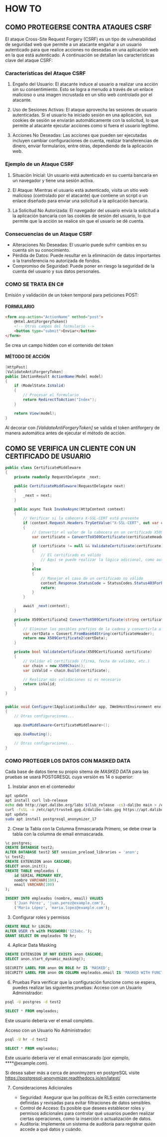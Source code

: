 # HOW TO

## COMO PROTEGERSE CONTRA ATAQUES CSRF

El ataque Cross-Site Request Forgery (CSRF) es un tipo de vulnerabilidad de seguridad web que permite a un atacante engañar a un usuario autenticado para que realice acciones no deseadas en una aplicación web en la que está autenticado. A continuación se detallan las características clave del ataque CSRF:

### Características del Ataque CSRF
1. Engaño del Usuario: El atacante induce al usuario a realizar una acción sin su consentimiento. Esto se logra a menudo a través de un enlace malicioso o una imagen incrustada en un sitio web controlado por el atacante.

2. Uso de Sesiones Activas: El ataque aprovecha las sesiones de usuario autenticadas. Si el usuario ha iniciado sesión en una aplicación, sus cookies de sesión se enviarán automáticamente con la solicitud, lo que permite al atacante ejecutar acciones como si fuera el usuario legítimo.

3. Acciones No Deseadas: Las acciones que pueden ser ejecutadas incluyen cambiar configuraciones de cuenta, realizar transferencias de dinero, enviar formularios, entre otras, dependiendo de la aplicación web.

### Ejemplo de un Ataque CSRF
1. Situación Inicial: Un usuario está autenticado en su cuenta bancaria en un navegador y tiene una sesión activa.

2. El Ataque: Mientras el usuario está autenticado, visita un sitio web malicioso (controlado por el atacante) que contiene un script o un enlace diseñado para enviar una solicitud a la aplicación bancaria.

3. La Solicitud No Autorizada: El navegador del usuario envía la solicitud a la aplicación bancaria con las cookies de sesión del usuario, lo que permite que la acción se realice sin que el usuario se dé cuenta.

### Consecuencias de un Ataque CSRF
- Alteraciones No Deseadas: El usuario puede sufrir cambios en su cuenta sin su conocimiento.
- Pérdida de Datos: Puede resultar en la eliminación de datos importantes o la transferencia no autorizada de fondos.
- Compromiso de Seguridad: Puede poner en riesgo la seguridad de la cuenta del usuario y sus datos personales.

### COMO SE TRATA EN C#

Emisión y validación de un token temporal para peticiones POST:

#### FORMULARIO

```html
<form asp-action="ActionName" method="post">
    @Html.AntiForgeryToken()
    <!-- Otros campos del formulario -->
    <button type="submit">Enviar</button>
</form>
```
Se crea un campo hidden con el contenido del token

#### MÉTODO DE ACCIÓN

```C#
[HttpPost]
[ValidateAntiForgeryToken]
public IActionResult ActionName(Model model)
{
    if (ModelState.IsValid)
    {
        // Procesar el formulario
        return RedirectToAction("Index");
    }

    return View(model);
}
```
Al decorar con *[ValidateAntiForgeryToken]* se valida el token antiforgery de manera automática antes de ejecutar el método de acción.

## COMO SE VERIFICA UN CLIENTE CON UN CERTIFICADO DE USUARIO

```C#
public class CertificateMiddleware
{
    private readonly RequestDelegate _next;

    public CertificateMiddleware(RequestDelegate next)
    {
        _next = next;
    }

    public async Task InvokeAsync(HttpContext context)
    {
        // Verificar si la cabecera X-SSL-CERT está presente
        if (context.Request.Headers.TryGetValue("X-SSL-CERT", out var certificateHeader))
        {
            // Convertir el valor de la cabecera en un certificado X509
            var certificate = ConvertToX509Certificate(certificateHeader);

            if (certificate != null && ValidateCertificate(certificate))
            {
                // El certificado es válido
                // Aquí se puede realizar la lógica adicional, como autenticación del usuario
            }
            else
            {
                // Manejar el caso de un certificado no válido
                context.Response.StatusCode = StatusCodes.Status403Forbidden; // Acceso denegado
                return;
            }
        }

        await _next(context);
    }

    private X509Certificate2 ConvertToX509Certificate(string certificateHeader)
    {
        // Eliminar los posibles prefijos de la cadena y convertirla a un byte array
        var certData = Convert.FromBase64String(certificateHeader);
        return new X509Certificate2(certData);
    }

    private bool ValidateCertificate(X509Certificate2 certificate)
    {
        // Validar el certificado (firma, fecha de validez, etc.)
        var chain = new X509Chain();
        var isValid = chain.Build(certificate);

        // Realizar más validaciones si es necesario
        return isValid;
    }
}

```

```C#

public void Configure(IApplicationBuilder app, IWebHostEnvironment env)
{
    // Otras configuraciones...

    app.UseMiddleware<CertificateMiddleware>();

    app.UseRouting();
    
    // Otras configuraciones...
}

```
### COMO PROTEGER LOS DATOS CON MASKED DATA

Cada base de datos tiene su propio sitema de *MASKED DATA* para las pruebas se usará POSTGRESQL cuya versión es 14 o superior:

1. Instalar anon en el contenedor

```sh
apt update
apt install curl lsb-release
echo deb http://apt.dalibo.org/labs $(lsb_release -cs)-dalibo main > /etc/apt/sources.list.d/dalibo-labs.list
curl -fsSL -o /etc/apt/trusted.gpg.d/dalibo-labs.gpg https://apt.dalibo.org/labs/debian-dalibo.gpg
apt update
sudo apt install postgresql_anonymizer_17
```

2. Crear la Tabla con la Columna Enmascarada
    Primero, se debe crear la tabla con la columna de email enmascarada.

```sql
\c postgres;
CREATE DATABASE test2;
ALTER DATABASE test2 SET session_preload_libraries = 'anon';
\c test2;
CREATE EXTENSION anon CASCADE;
SELECT anon.init();
CREATE TABLE empleados (
    id SERIAL PRIMARY KEY,
    nombre VARCHAR(100),
    email VARCHAR(100)
);

INSERT INTO empleados (nombre, email) VALUES
    ('Juan Pérez', 'juan.perez@example.com'),
    ('María López', 'maria.lopez@example.com');
```
3. Configurar roles y permisos

```sql
CREATE ROLE hr LOGIN;
ALTER USER rh with PASSWORD('123abc.');
GRANT SELECT ON empleados TO hr;
```
4. Aplicar Data Masking
```sql
CREATE EXTENSION IF NOT EXISTS anon CASCADE;
SELECT anon.start_dynamic_masking();

SECURITY LABEL FOR anon ON ROLE hr IS 'MASKED';
SECURITY LABEL FOR anon ON COLUMN empleados.email IS 'MASKED WITH FUNCTION anon.partial_email(email)';
```
   

6. Pruebas
    Para verificar que la configuración funcione como se espera, puedes realizar las siguientes pruebas:
    Acceso con un Usuario Administrador:

```sh
psql -U postgres -d test2
```
```sql
SELECT * FROM empleados;
```
Este usuario debería ver el email completo.

Acceso con un Usuario No Administrador:
```sh
psql -U hr -d test2
```

```sql
SELECT * FROM empleados;
```

Este usuario debería ver el email enmascarado (por ejemplo, ****@example.com).

Si desea saber más a cerca de anonimyzers en postgreSQL visite https://postgresql-anonymizer.readthedocs.io/en/latest/

7. Consideraciones Adicionales

    - Seguridad: Asegurar que las políticas de RLS estén correctamente definidas y revisadas para evitar filtraciones de datos sensibles.
    - Control de Acceso: Es posible que desees establecer roles y permisos adicionales para controlar qué usuarios pueden realizar ciertas operaciones, como la inserción o actualización de datos.
    - Auditoría: Implemente un sistema de auditoría para registrar quién accede a qué datos y cuándo.

